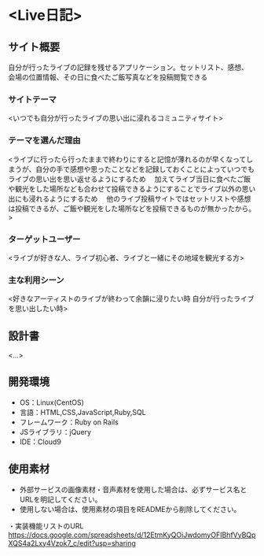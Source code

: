 # <Live日記>


## サイト概要
自分が行ったライブの記録を残せるアプリケーション。セットリスト、感想、
会場の位置情報、その日に食べたご飯写真などを投稿閲覧できる


### サイトテーマ
<いつでも自分が行ったライブの思い出に浸れるコミュニティサイト>


### テーマを選んだ理由
<ライブに行ったら行ったままで終わりにすると記憶が薄れるのが早くなってしまうが、自分の手で感想や思ったことなどを記録しておくことによっていつでもライブの思い出を思い返せるようにするため
　加えてライブ当日に食べたご飯や観光をした場所なども合わせて投稿できるようにすることでライブ以外の思い出にも浸れるようにするため
　他のライブ投稿サイトではセットリストや感想は投稿できるが、ご飯や観光をした場所などを投稿できるものが無かったから。>


### ターゲットユーザー
<ライブが好きな人、ライブ初心者、ライブと一緒にその地域を観光する方>


### 主な利用シーン
<好きなアーティストのライブが終わって余韻に浸りたい時
  自分が行ったライブを思い出したい時>


## 設計書
<...>

## 開発環境
- OS：Linux(CentOS)
- 言語：HTML,CSS,JavaScript,Ruby,SQL
- フレームワーク：Ruby on Rails
- JSライブラリ：jQuery
- IDE：Cloud9

## 使用素材
- 外部サービスの画像素材・音声素材を使用した場合は、必ずサービス名とURLを明記してください。
- 使用しない場合は、使用素材の項目をREADMEから削除してください。

・実装機能リストのURL
https://docs.google.com/spreadsheets/d/12EtmKyQOiJwdomyOFIBhfVyBQpXQS4a2Lxy4Vzok7_c/edit?usp=sharing
